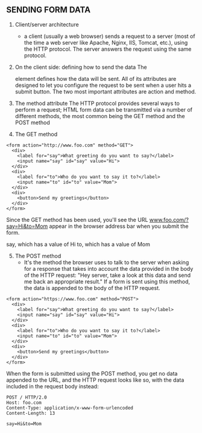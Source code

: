 ## SENDING FORM DATA

1. Client/server architecture

   - a client (usually a web browser) sends a request to a server (most of the time a web server like Apache, Nginx, IIS, Tomcat, etc.), using the HTTP protocol. The server answers the request using the same protocol.

2. On the client side: defining how to send the data
   The <form> element defines how the data will be sent. All of its attributes are designed to let you configure the request to be sent when a user hits a submit button. The two most important attributes are action and method.

3. The method attribute
   The HTTP protocol provides several ways to perform a request; HTML form data can be transmitted via a number of different methods, the most common being the GET method and the POST method

4. The GET method

```
<form action="http://www.foo.com" method="GET">
  <div>
    <label for="say">What greeting do you want to say?</label>
    <input name="say" id="say" value="Hi">
  </div>
  <div>
    <label for="to">Who do you want to say it to?</label>
    <input name="to" id="to" value="Mom">
  </div>
  <div>
    <button>Send my greetings</button>
  </div>
</form>
```

Since the GET method has been used, you'll see the URL www.foo.com/?say=Hi&to=Mom appear in the browser address bar when you submit the form.

say, which has a value of Hi
to, which has a value of Mom

5. The POST method
   - It's the method the browser uses to talk to the server when asking for a response that takes into account the data provided in the body of the HTTP request: "Hey server, take a look at this data and send me back an appropriate result." If a form is sent using this method, the data is appended to the body of the HTTP request.

```
<form action="https://www.foo.com" method="POST">
  <div>
    <label for="say">What greeting do you want to say?</label>
    <input name="say" id="say" value="Hi">
  </div>
  <div>
    <label for="to">Who do you want to say it to?</label>
    <input name="to" id="to" value="Mom">
  </div>
  <div>
    <button>Send my greetings</button>
  </div>
</form>
```

When the form is submitted using the POST method, you get no data appended to the URL, and the HTTP request looks like so, with the data included in the request body instead:

```
POST / HTTP/2.0
Host: foo.com
Content-Type: application/x-www-form-urlencoded
Content-Length: 13

say=Hi&to=Mom
```
